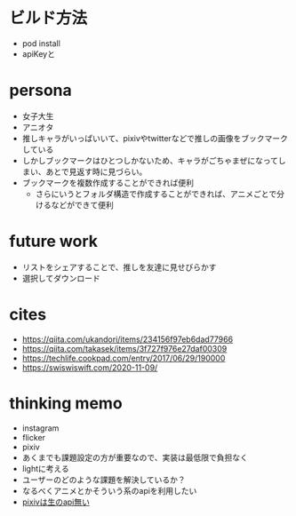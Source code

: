 # ビルド方法
- pod install
- apiKeyと



# persona
- 女子大生
- アニオタ
- 推しキャラがいっぱいいて、pixivやtwitterなどで推しの画像をブックマークしている
- しかしブックマークはひとつしかないため、キャラがごちゃまぜになってしまい、あとで見返す時に見づらい。
- ブックマークを複数作成することができれば便利
  - さらにいうとフォルダ構造で作成することができれば、アニメごとで分けるなどができて便利

# future work
- リストをシェアすることで、推しを友達に見せびらかす
- 選択してダウンロード

# cites
- https://qiita.com/ukandori/items/234156f97eb6dad77966
- https://qiita.com/takasek/items/3f727f976e27daf00309
- https://techlife.cookpad.com/entry/2017/06/29/190000
- https://swiswiswift.com/2020-11-09/


# thinking memo
- instagram
- flicker
- pixiv
- あくまでも課題設定の方が重要なので、実装は最低限で負担なく
- lightに考える
- ユーザーのどのような課題を解決しているか？
- なるべくアニメとかそういう系のapiを利用したい
- [pixivは生のapi無い](https://devpixiv.hatenablog.com/entry/2016/11/30/133612)
